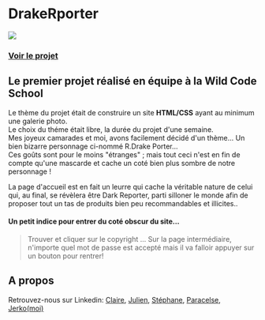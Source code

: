 # DrakeRporter

![](https://media-exp1.licdn.com/dms/image/C4E2DAQHUrWVAcW5UKA/profile-treasury-image-shrink_480_480/0?e=1590930000&v=beta&t=NnqmF2maRcSRVkoQ4z8GOGyzbzu3SFC6sHyZs-JyDBc)  
### [Voir le projet](https://jerkodeur.github.io/DrakeRporter/)

## Le premier projet réalisé en équipe à la Wild Code School

Le thème du projet était de construire un site __HTML/CSS__ ayant au minimum une galerie photo.  
Le choix du théme était libre, la durée du projet d'une semaine.  
Mes joyeux camarades et moi, avons facilement décidé d'un thème... Un bien bizarre personnage ci-nommé R.Drake Porter...  
Ces goûts sont pour le moins "étranges" ; mais tout ceci n'est en fin de compte qu'une mascarde et cache un coté bien plus sombre de notre personnage !  

La page d'accueil est en fait un leurre qui cache la véritable nature de celui qui, au final, se révèlera être Dark Reporter, parti silloner le monde afin de proposer tout un tas de produits bien peu recommandables et illicites..

#### Un petit indice pour entrer du coté obscur du site...  
    
>Trouver et cliquer sur le copyright ...
>Sur la page intermédiaire, n'importe quel mot de passe est accepté mais il va falloir appuyer sur un bouton pour rentrer!
    
## A propos

Retrouvez-nous sur Linkedin: [Claire](https://www.linkedin.com/in/clairekodia/), [Julien](https://www.linkedin.com/in/julienrousseau-webdev/), [Stéphane](https://www.linkedin.com/in/st%C3%A9phane-bour/), [Paracelse](https://www.linkedin.com/in/paracelse-itoua/), [Jerko(moi)](https://www.linkedin.com/in/j%C3%A9r%C3%B4me-poti%C3%A9/) 


